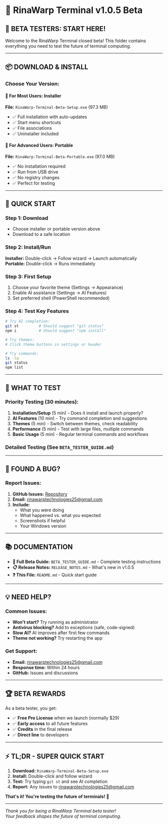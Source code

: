 # 🚀 RinaWarp Terminal v1.0.5 Beta

## 🎯 **BETA TESTERS: START HERE!**

Welcome to the RinaWarp Terminal closed beta! This folder contains everything you need to test the future of terminal computing.

---

## 📦 **DOWNLOAD & INSTALL**

### **Choose Your Version:**

#### **🔧 For Most Users: Installer**
**File:** `RinaWarp-Terminal-Beta-Setup.exe` (97.3 MB)
- ✅ Full installation with auto-updates
- ✅ Start menu shortcuts
- ✅ File associations
- ✅ Uninstaller included

#### **📱 For Advanced Users: Portable**  
**File:** `RinaWarp-Terminal-Beta-Portable.exe` (97.0 MB)
- ✅ No installation required
- ✅ Run from USB drive
- ✅ No registry changes
- ✅ Perfect for testing

---

## 🚀 **QUICK START**

### **Step 1: Download**
- Choose installer or portable version above
- Download to a safe location

### **Step 2: Install/Run**
**Installer:** Double-click → Follow wizard → Launch automatically  
**Portable:** Double-click → Runs immediately

### **Step 3: First Setup**
1. Choose your favorite theme (Settings → Appearance)
2. Enable AI assistance (Settings → AI Features)
3. Set preferred shell (PowerShell recommended)

### **Step 4: Test Key Features**
```bash
# Try AI completion:
git st         # Should suggest "git status"
npm i          # Should suggest "npm install"

# Try themes:
# Click theme buttons in settings or header

# Try commands:
ls -la
git status
npm list
```

---

## 🧪 **WHAT TO TEST**

### **Priority Testing (30 minutes):**
1. **Installation/Setup** (5 min) - Does it install and launch properly?
2. **AI Features** (10 min) - Try command completion and suggestions
3. **Themes** (5 min) - Switch between themes, check readability
4. **Performance** (5 min) - Test with large files, multiple commands
5. **Basic Usage** (5 min) - Regular terminal commands and workflows

### **Detailed Testing** (See `BETA_TESTER_GUIDE.md`)

---

## 🐛 **FOUND A BUG?**

### **Report Issues:**
1. **GitHub Issues:** [Repository](https://github.com/Bigsgotchu/rinawarp-terminal/issues)
2. **Email:** rinawarptechnologies25@gmail.com
3. **Include:**
   - What you were doing
   - What happened vs. what you expected
   - Screenshots if helpful
   - Your Windows version

---

## 📚 **DOCUMENTATION**

- **📖 Full Beta Guide:** `BETA_TESTER_GUIDE.md` - Complete testing instructions
- **📋 Release Notes:** `RELEASE_NOTES.md` - What's new in v1.0.5
- **❓ This File:** `README.md` - Quick start guide

---

## 💡 **NEED HELP?**

### **Common Issues:**
- **Won't start?** Try running as administrator
- **Antivirus blocking?** Add to exceptions (safe, code-signed)
- **Slow AI?** AI improves after first few commands
- **Theme not working?** Try restarting the app

### **Get Support:**
- **Email:** rinawarptechnologies25@gmail.com
- **Response time:** Within 24 hours
- **GitHub:** Issues and discussions

---

## 🏆 **BETA REWARDS**

As a beta tester, you get:
- ✅ **Free Pro License** when we launch (normally $29)
- ✅ **Early access** to all future features  
- ✅ **Credits** in the final release
- ✅ **Direct line** to developers

---

## ⚡ **TL;DR - SUPER QUICK START**

1. **Download:** `RinaWarp-Terminal-Beta-Setup.exe`
2. **Install:** Double-click and follow wizard
3. **Test:** Try typing `git st` and see AI completion
4. **Report:** Any issues to rinawarptechnologies25@gmail.com

**That's it! You're testing the future of terminals! 🚀**

---

*Thank you for being a RinaWarp Terminal beta tester!*  
*Your feedback shapes the future of terminal computing.*
